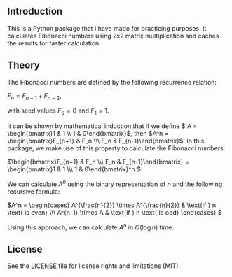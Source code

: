 ## Introduction

This is a Python package that I have made for practicing purposes. It calculates Fibonacci numbers using 2x2 matrix multiplication and caches the results for faster calculation.

## Theory

The Fibonacci numbers are defined by the following recurrence relation:

$F_n = F_{n-1} + F_{n-2},$

with seed values $F_0 = 0$ and $F_1 = 1$. 

It can be shown by mathematical induction that if we define 
$ A = \begin{bmatrix}1 & 1 \\\ 1 & 0\end{bmatrix}$, then $A^n = \begin{bmatrix}F_{n+1} & F_n \\\ F_n & F_{n-1}\end{bmatrix}$.
In this package, we make use of this property to calculate the Fibonacci numbers:

$\begin{bmatrix}F_{n+1} & F_n \\\ F_n & F_{n-1}\end{bmatrix} = \begin{bmatrix}1 & 1 \\\ 1 & 0\end{bmatrix}^n.$

We can calculate $A^n$ using the binary representation of $n$ and the following recursive formula:

$A^n = \begin{cases} A^{\frac{n}{2}} \times A^{\frac{n}{2}} & \text{if } n \text{ is even} \\\ A^{n-1} \times A & \text{if } n \text{ is odd} \end{cases}.$

Using this approach, we can calculate $A^n$ in $O(\log n)$ time.

## License

See the [LICENSE](LICENSE.md) file for license rights and limitations (MIT).